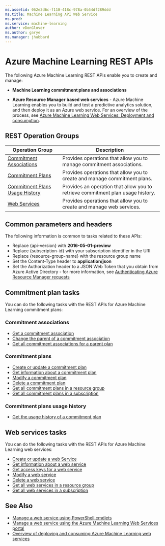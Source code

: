 ```yaml
---
ms.assetid: 062e3d6c-f110-418c-978a-0b54df289ddd
ms.title: Machine Learning API Web Service
ms.prod:
ms.service: machine-learning
author: vDonGlover
ms.author: garye
ms.manager: jhubbard
---
```


# Azure Machine Learning REST APIs

<!--
Microsoft Azure Machine Learning enables you to build and test a predictive analytics solution, and then deploy it as an Azure web service. 
For an overview of the process, see [Azure Machine Learning Web Services: Deployment and consumption](https://review.docs.microsoft.com/azure/machine-learning/machine-learning-deploy-consume-web-service-guide).

The following Microsoft Azure Machine Learning REST APIs enable you to create and manage Azure Resource Manager based web services, as well as Machine Learning commitment plans and associations.
-->

The following Azure Machine Learning REST APIs enable you to create and manage:

- **Machine Learning commitment plans and associations**

- **Azure Resource Manager based web services** - Azure Machine Learning enables you to build and test a predictive analytics solution, and then deploy it as an Azure web service. 
For an overview of the process, see [Azure Machine Learning Web Services: Deployment and consumption](https://review.docs.microsoft.com/azure/machine-learning/machine-learning-deploy-consume-web-service-guide).


<!--
For information common to all these APIs, see [Common parameters and headers](common-parameters-headers.md)
-->

## REST Operation Groups


| Operation Group | Description |
|-----------------|-------------|
|  [Commitment Associations](./commitmentassociations) | Provides operations that allow you to manage commitment associations. |
|  [Commitment Plans](./commitmentplans) | Provides operations that allow you to create and manage commitment plans. |
|  [Commitment Plans Usage History](./usagehistory) | Provides an operation that allow you to retrieve commitment plan usage history. |
|  [Web Services](./webservices) | Provides operations that allow you to create and manage web services. |

## Common parameters and headers

The following information is common to tasks related to these APIs:

- Replace {api-version} with **2016-05-01-preview**
- Replace {subscription-id} with your subscription identifier in the URI
- Replace {resource-group-name} with the resource group name
- Set the Content-Type header to **application/json**
- Set the Authorization header to a JSON Web Token that you obtain from Azure Active Directory - 
  for more information, see [Authenticating Azure Resource Manager requests](https://msdn.microsoft.com/library/azure/dn790557.aspx)

## Commitment plan tasks
You can do the following tasks with the REST APIs for Azure Machine Learning commitment plans:

### Commitment associations
- [Get a commitment association](./commitmentassociations#CommitmentAssociations_Get)
- [Change the parent of a commitment association](./commitmentassociations#CommitmentAssociations_Move)
- [Get all commitment associations for a parent plan](./commitmentassociations#CommitmentAssociations_List)

### Commitment plans
- [Create or update a commitment plan](./commitmentplans#CommitmentPlans_CreateOrUpdate)
- [Get information about a commitment plan](./commitmentplans#CommitmentPlans_Get)
- [Modify a commitment plan](./commitmentplans#CommitmentPlans_Patch)
- [Delete a commitment plan](./commitmentplans#CommitmentPlans_Remove)
- [Get all commitment plans in a resource group](./commitmentplans#CommitmentPlans_ListInResourceGroup)
- [Get all commitment plans in a subscription](./commitmentplans#CommitmentPlans_List)

### Commitment plans usage history
- [Get the usage history of a commitment plan](./usagehistory)

## Web services tasks
You can do the following tasks with the REST APIs for Azure Machine Learning web services:

- [Create or update a web Service](./webservices#WebServices_CreateOrUpdate)
- [Get information about a web service](./webservices#WebServices_Get)
- [Get access keys for a web service](./webservices#WebServices_ListKeys)
- [Modify a web service](./webservices#WebServices_Patch)
- [Delete a web service](./webservices#WebServices_Remove)
- [Get all web services in a resource group](./webservices#WebServices_ListInResourceGroup)
- [Get all web services in a subscription](./webservices#WebServices_List)


## See Also

- [Manage a web service using PowerShell cmdlets](/powershell/resourcemanager/azurerm.machinelearning/v0.11.0/azurerm.machinelearning)
- [Manage a web service using the Azure Machine Learning Web Services portal](/azure/machine-learning/machine-learning-manage-new-webservice)
 - [Overview of deploying and consuming Azure Machine Learning web services](/azure/machine-learning/machine-learning-deploy-consume-web-service-guide)
